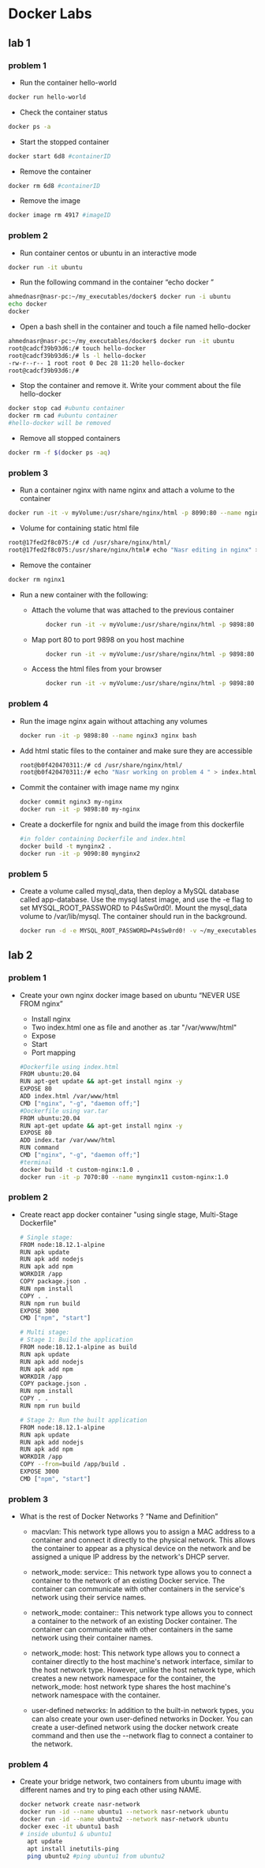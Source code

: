 # Docker Labs

## lab 1

### problem 1

- Run the container hello-world

``` bash
docker run hello-world

```

- Check the container status

``` bash
docker ps -a
```

- Start the stopped container

``` bash
docker start 6d8 #containerID

```

- Remove the container

``` bash
docker rm 6d8 #containerID
```

- Remove the image

``` bash
docker image rm 4917 #imageID

```

### problem 2

- Run container centos or ubuntu in an interactive mode

``` bash
docker run -it ubuntu 
```

- Run the following command in the container “echo docker ”

``` bash
ahmednasr@nasr-pc:~/my_executables/docker$ docker run -i ubuntu 
echo docker
docker
```

- Open a bash shell in the container and touch a file named hello-docker

``` bash
ahmednasr@nasr-pc:~/my_executables/docker$ docker run -it ubuntu 
root@cadcf39b93d6:/# touch hello-docker
root@cadcf39b93d6:/# ls -l hello-docker 
-rw-r--r-- 1 root root 0 Dec 28 11:20 hello-docker
root@cadcf39b93d6:/# 
```

- Stop the container and remove it. Write your comment about the file hello-docker

``` bash
docker stop cad #ubuntu container
docker rm cad #ubuntu container
#hello-docker will be removed
```

- Remove all stopped containers

``` bash
docker rm -f $(docker ps -aq)
```

### problem 3

- Run a container nginx with name nginx and attach a volume to the container

``` bash
docker run -it -v myVolume:/usr/share/nginx/html -p 8090:80 --name nginx1 nginx bash
```

- Volume for containing static html file

``` bash
root@17fed2f8c075:/# cd /usr/share/nginx/html/
root@17fed2f8c075:/usr/share/nginx/html# echo "Nasr editing in nginx" > index.html 
```

- Remove the container

``` bash
docker rm nginx1 
```

- Run a new container with the following:
  - Attach the volume that was attached to the previous container

    ``` bash
        docker run -it -v myVolume:/usr/share/nginx/html -p 9898:80 --name nginx2 nginx
    ```

  - Map port 80 to port 9898 on you host machine

    ``` bash
        docker run -it -v myVolume:/usr/share/nginx/html -p 9898:80 --name nginx2 nginx
    ```

  - Access the html files from your browser

    ``` bash
        docker run -it -v myVolume:/usr/share/nginx/html -p 9898:80 --name nginx2 nginx
    ```

### problem 4

- Run the image nginx again without attaching any volumes

    ``` bash
    docker run -it -p 9898:80 --name nginx3 nginx bash
    ```

- Add html static files to the container and make sure they are accessible

    ``` bash
    root@b0f420470311:/# cd /usr/share/nginx/html/
    root@b0f420470311:/# echo "Nasr working on problem 4 " > index.html 
    ```

- Commit the container with image name my nginx

    ``` bash
    docker commit nginx3 my-nginx
    docker run -it -p 9898:80 my-nginx
    ```

- Create a dockerfile for ngnix and build the image from this dockerfile

    ``` bash
    #in folder containing Dockerfile and index.html
    docker build -t mynginx2 .
    docker run -it -p 9090:80 mynginx2
    ```

### problem 5

- Create a volume called mysql_data, then deploy 
  a MySQL database called app-database. Use the
  mysql latest image, and use the -e flag to
  set MYSQL_ROOT_PASSWORD to P4sSw0rd0!.
  Mount the mysql_data volume to /var/lib/mysql.
  The container should run in the background.

    ``` bash
    docker run -d -e MYSQL_ROOT_PASSWORD=P4sSw0rd0! -v ~/my_executables/docker/mysql_data:/var/lib/mysql --name app-database mysql    
    ```

## lab 2

### problem 1

- Create your own nginx docker image based on ubuntu “NEVER USE FROM nginx”
  - Install nginx
  - Two index.html one as file and another as .tar "/var/www/html"
  - Expose
  - Start
  - Port mapping

  ``` bash
  #Dockerfile using index.html
  FROM ubuntu:20.04
  RUN apt-get update && apt-get install nginx -y
  EXPOSE 80
  ADD index.html /var/www/html
  CMD ["nginx", "-g", "daemon off;"]
  #Dockerfile using var.tar
  FROM ubuntu:20.04
  RUN apt-get update && apt-get install nginx -y
  EXPOSE 80
  ADD index.tar /var/www/html
  RUN command
  CMD ["nginx", "-g", "daemon off;"]
  #terminal 
  docker build -t custom-nginx:1.0 .
  docker run -it -p 7070:80 --name mynginx11 custom-nginx:1.0

  ```

### problem 2

- Create react app docker container "using single stage, Multi-Stage Dockerfile"

  ``` bash
  # Single stage:
  FROM node:18.12.1-alpine
  RUN apk update
  RUN apk add nodejs
  RUN apk add npm
  WORKDIR /app
  COPY package.json .
  RUN npm install
  COPY . .
  RUN npm run build
  EXPOSE 3000
  CMD ["npm", "start"]

  # Multi stage:
  # Stage 1: Build the application
  FROM node:18.12.1-alpine as build
  RUN apk update
  RUN apk add nodejs
  RUN apk add npm
  WORKDIR /app
  COPY package.json .
  RUN npm install
  COPY . .
  RUN npm run build

  # Stage 2: Run the built application
  FROM node:18.12.1-alpine
  RUN apk update
  RUN apk add nodejs
  RUN apk add npm
  WORKDIR /app
  COPY --from=build /app/build .
  EXPOSE 3000
  CMD ["npm", "start"]
  ```

### problem 3

- What is the rest of Docker Networks ? “Name and Definition”

  - macvlan: This network type allows you to assign a MAC address to a container and connect it directly to the physical network. This allows the container to appear as a physical device on the network and be assigned a unique IP address by the network's DHCP server.

  - network_mode: service:<service name>: This network type allows you to connect a container to the network of an existing Docker service. The container can communicate with other containers in the service's network using their service names.

  - network_mode: container:<container name>: This network type allows you to connect a container to the network of an existing Docker container. The container can communicate with other containers in the same network using their container names.

  - network_mode: host: This network type allows you to connect a container directly to the host machine's network interface, similar to the host network type. However, unlike the host network type, which creates a new network namespace for the container, the network_mode: host network type shares the host machine's network namespace with the container.
   
  - user-defined networks: In addition to the built-in network types, you can also create your own user-defined networks in Docker. You can create a user-defined network using the docker network create command and then use the --network flag to connect a container to the network.

### problem 4

- Create your bridge network, two containers from ubuntu image with different names and try to ping each other using NAME.

  ``` bash
  docker network create nasr-network
  docker run -id --name ubuntu1 --network nasr-network ubuntu
  docker run -id --name ubuntu2 --network nasr-network ubuntu
  docker exec -it ubuntu1 bash
  # inside ubuntu1 & ubuntu1
    apt update
    apt install inetutils-ping
    ping ubuntu2 #ping ubuntu1 from ubuntu2
  ```
  